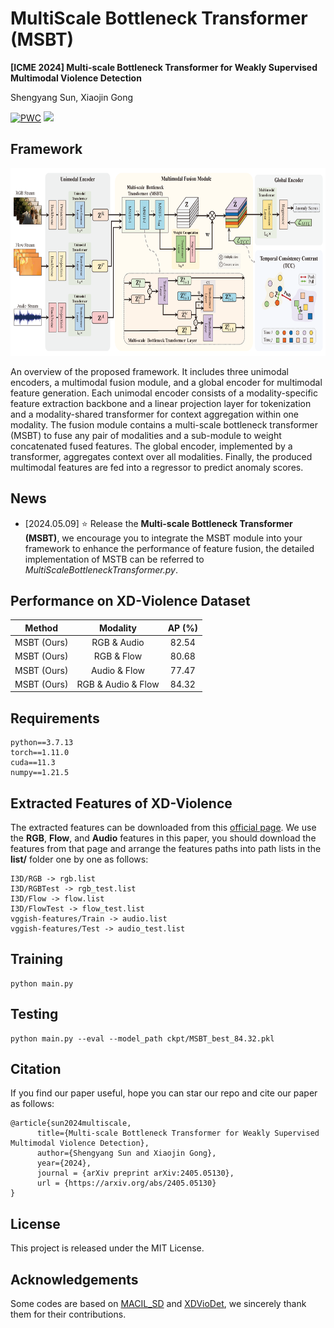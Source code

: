 # MultiScale Bottleneck Transformer (MSBT)

**[ICME 2024] Multi-scale Bottleneck Transformer for Weakly Supervised Multimodal Violence Detection**

Shengyang Sun, Xiaojin Gong

[![PWC](https://img.shields.io/endpoint.svg?url=https://paperswithcode.com/badge/multi-scale-bottleneck-transformer-for-weakly/anomaly-detection-in-surveillance-videos-on-2)](https://paperswithcode.com/sota/anomaly-detection-in-surveillance-videos-on-2?p=multi-scale-bottleneck-transformer-for-weakly)
<a href='https://arxiv.org/abs/2405.05130'><img src='https://img.shields.io/badge/Paper-PDF-red'></a>

## Framework
<p align="center">
    <img src=framework.png width="800" height="300"/>
</p>
An overview of the proposed framework. It includes three unimodal encoders, a multimodal fusion module, and a global encoder for multimodal feature generation. Each unimodal encoder consists of a modality-specific feature extraction backbone and a linear projection layer for tokenization and a modality-shared transformer for context aggregation within one modality. The fusion module contains a multi-scale bottleneck transformer (MSBT) to fuse any pair of modalities and a sub-module to weight concatenated fused features. 
	The global encoder, implemented by a transformer, aggregates context over all modalities. Finally, the produced multimodal features are fed into a regressor to predict anomaly scores.

## News
- [2024.05.09] ⭐️ Release the **Multi-scale Bottleneck Transformer (MSBT)**, we encourage you to integrate the MSBT module into your framework to enhance the performance of feature fusion, the detailed implementation of MSTB can be referred to *MultiScaleBottleneckTransformer.py*.

## Performance on XD-Violence Dataset
| Method | Modality |AP (%) |
| ----------| :------: | :----:|
| MSBT (Ours)| RGB & Audio | 82.54 |
| MSBT (Ours)| RGB & Flow | 80.68 |
| MSBT (Ours)| Audio & Flow | 77.47 |
| MSBT (Ours)| RGB & Audio & Flow | 84.32 |


## Requirements  

    python==3.7.13
    torch==1.11.0  
    cuda==11.3
    numpy==1.21.5

## Extracted Features of XD-Violence 

  The extracted features can be downloaded from this [official page](https://roc-ng.github.io/XD-Violence). We use the **RGB**, **Flow**, and **Audio** features in this paper, you should download the features from that page and arrange the features paths into path lists in the **list/** folder one by one as follows:

    I3D/RGB -> rgb.list
    I3D/RGBTest -> rgb_test.list
    I3D/Flow -> flow.list
    I3D/FlowTest -> flow_test.list
    vggish-features/Train -> audio.list
    vggish-features/Test -> audio_test.list

## Training

    python main.py 

## Testing

    python main.py --eval --model_path ckpt/MSBT_best_84.32.pkl 

## Citation
If you find our paper useful, hope you can star our repo and cite our paper as follows:
```
@article{sun2024multiscale,
      title={Multi-scale Bottleneck Transformer for Weakly Supervised Multimodal Violence Detection}, 
      author={Shengyang Sun and Xiaojin Gong},
      year={2024},
      journal = {arXiv preprint arXiv:2405.05130},
      url = {https://arxiv.org/abs/2405.05130}
}
```
## License
This project is released under the MIT License.

## Acknowledgements
Some codes are based on [MACIL_SD](https://github.com/JustinYuu/MACIL_SD) and [XDVioDet](https://github.com/Roc-Ng/XDVioDet), we sincerely thank them for their contributions.
